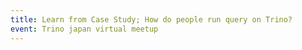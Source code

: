 ```yaml
---
title: Learn from Case Study; How do people run query on Trino?
event: Trino japan virtual meetup
---
```


<object data="/pdfs/trinojapanvirtualmeetup-211117054554.pdf" width="100%" height="600px" type=''/>
